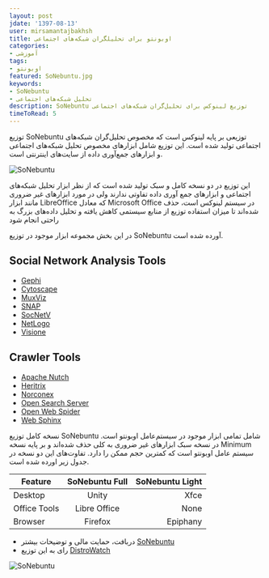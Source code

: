 ```yaml
---
layout: post  
jdate: '1397-08-13'
user: mirsamantajbakhsh
title: اوبونتو برای تحلیلگران شبکه‌های اجتماعی
categories:
- آموزشی
tags:
- اوبونتو
featured: SoNebuntu.jpg  
keywords:
- SoNebuntu
- تحلیل شبکه‌های اجتماعی
description: SoNebuntu توزیع لینوکس برای تحلیل‌گران شبکه‌های اجتماعی
timeToRead: 5
---
```


توزیع SoNebuntu توزیعی بر پایه لینوکس است که مخصوص تحلیل‌گران شبکه‌های اجتماعی تولید شده است. این توزیع شامل ابزارهای مخصوص تحلیل شبکه‌های اجتماعی و ابزارهای جمع‌آوری داده از سایت‌های اینترنتی است.

![SoNebuntu](/linuxiha/images/SoNebuntu.jpg)

این توزیع در دو نسخه کامل و سبک تولید شده است که از نظر ابزار تحلیل شبکه‌های اجتماعی و ابزارهای جمع آوری داده تفاوتی ندارند ولی در مورد ابزارهای غیر ضروری مانند ابزار LibreOffice که معادل Microsoft Office در سیستم لینوکس است، حذف شده‌اند تا میزان استفاده توزیع از منابع سیستمی کاهش یافته و تحلیل داده‌های بزرگ به راحتی انجام شود

در این بخش مجموعه ابزار موجود در توزیع SoNebuntu آورده شده است.

## Social Network Analysis Tools
- [Gephi](https://www.gephi.org)
-   [Cytoscape](http://www.cytoscape.org/)
-   [MuxViz](http://muxviz.net/)
-   [SNAP](http://snap.stanford.edu/)
-   [SocNetV](http://socnetv.sourceforge.net/)
-   [NetLogo](https://ccl.northwestern.edu/netlogo/)
-   [Visione](http://www.visone.info/)
## Crawler Tools
-   [Apache Nutch](http://nutch.apache.org/)
-   [Heritrix](https://github.com/internetarchive/heritrix3)
-   [Norconex](https://www.norconex.com/)
-   [Open Search Server](http://www.opensearchserver.com/)
-   [Open Web Spider](http://www.openwebspider.org/)
-   [Web Sphinx](https://www.cs.cmu.edu/~rcm/websphinx/)

نسخه کامل توزیع SoNebuntu شامل تمامی ابزار موجود در سیستم‌عامل اوبونتو است. در نسخه سبک ابزارهای غیر ضروری به کلی حذف شده‌اند و بر پایه نسخه Minimum سیستم عامل اوبونتو است که کمترین حجم ممکن را دارد. تفاوت‌های این دو نسخه در جدول زیر اورده شده است.

| Feature| SoNebuntu Full           | SoNebuntu Light|
| ------------- |:-------------:| -----:|
| Desktop      | Unity| Xfce|
| Office Tools      | Libre Office|   None|
| Browser | Firefox      |    Epiphany|

- دربافت، حمایت مالی و توضیحات بیشتر [SoNebuntu](https://sonebuntu.com)
- رای به این توزیع [DistroWatch](https://distrowatch.com/dwres.php?resource=faq)

![SoNebuntu](/linuxiha/images/DistroWatch.jpg)

